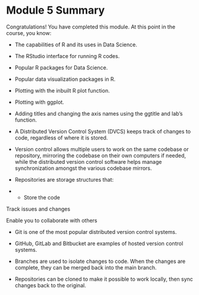 # Module 5 Summary

Congratulations! You have completed this module. At this point in the course, you know:

- The capabilities of R and its uses in Data Science.

- The RStudio interface for running R codes. 

- Popular R packages for Data Science.

- Popular data visualization packages in R.

- Plotting with the inbuilt R plot function.

- Plotting with ggplot.

- Adding titles and changing the axis names using the ggtitle and lab’s function.

- A Distributed Version Control System (DVCS) keeps track of changes to code, regardless of where it is stored. 

- Version control allows multiple users to work on the same codebase or repository, mirroring the codebase on their own computers if needed, while the distributed version control software helps manage synchronization amongst the various codebase mirrors.

- Repositories are storage structures that:

- -  Store the code

Track issues and changes

Enable you to collaborate with others

- Git is one of the most popular distributed version control systems. 

- GitHub, GitLab and Bitbucket are examples of hosted version control systems.

- Branches are used to isolate changes to code. When the changes are complete, they can be merged back into the main branch.

- Repositories can be cloned to make it possible to work locally, then sync changes back to the original.

